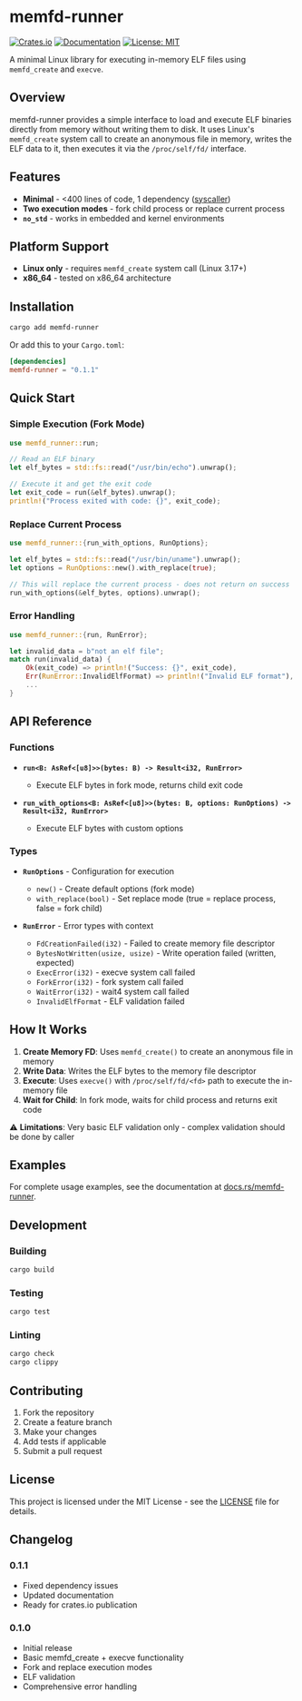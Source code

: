 # memfd-runner

[![Crates.io](https://img.shields.io/crates/v/memfd-runner.svg)](https://crates.io/crates/memfd-runner)
[![Documentation](https://docs.rs/memfd-runner/badge.svg)](https://docs.rs/memfd-runner)
[![License: MIT](https://img.shields.io/badge/License-MIT-yellow.svg)](https://opensource.org/licenses/MIT)

A minimal Linux library for executing in-memory ELF files using `memfd_create` and `execve`.

## Overview

memfd-runner provides a simple interface to load and execute ELF binaries directly from memory without writing them to disk. It uses Linux's `memfd_create` system call to create an anonymous file in memory, writes the ELF data to it, then executes it via the `/proc/self/fd/` interface.

## Features

- **Minimal** - <400 lines of code, 1 dependency ([syscaller](https://github.com/mathyslv/syscaller))
- **Two execution modes** - fork child process or replace current process
- **`no_std`** - works in embedded and kernel environments  

## Platform Support

- **Linux only** - requires `memfd_create` system call (Linux 3.17+)
- **x86_64** - tested on x86_64 architecture

## Installation

```sh
cargo add memfd-runner
```

Or add this to your `Cargo.toml`:

```toml
[dependencies]
memfd-runner = "0.1.1"
```

## Quick Start

### Simple Execution (Fork Mode)

```rust
use memfd_runner::run;

// Read an ELF binary
let elf_bytes = std::fs::read("/usr/bin/echo").unwrap();

// Execute it and get the exit code
let exit_code = run(&elf_bytes).unwrap();
println!("Process exited with code: {}", exit_code);
```

### Replace Current Process

```rust
use memfd_runner::{run_with_options, RunOptions};

let elf_bytes = std::fs::read("/usr/bin/uname").unwrap();
let options = RunOptions::new().with_replace(true);

// This will replace the current process - does not return on success
run_with_options(&elf_bytes, options).unwrap();
```

### Error Handling

```rust
use memfd_runner::{run, RunError};

let invalid_data = b"not an elf file";
match run(invalid_data) {
    Ok(exit_code) => println!("Success: {}", exit_code),
    Err(RunError::InvalidElfFormat) => println!("Invalid ELF format"),
    ...
}
```

## API Reference

### Functions

- **`run<B: AsRef<[u8]>>(bytes: B) -> Result<i32, RunError>`**
  - Execute ELF bytes in fork mode, returns child exit code
  
- **`run_with_options<B: AsRef<[u8]>>(bytes: B, options: RunOptions) -> Result<i32, RunError>`**
  - Execute ELF bytes with custom options

### Types

- **`RunOptions`** - Configuration for execution
  - `new()` - Create default options (fork mode)
  - `with_replace(bool)` - Set replace mode (true = replace process, false = fork child)

- **`RunError`** - Error types with context
  - `FdCreationFailed(i32)` - Failed to create memory file descriptor
  - `BytesNotWritten(usize, usize)` - Write operation failed (written, expected)
  - `ExecError(i32)` - execve system call failed
  - `ForkError(i32)` - fork system call failed  
  - `WaitError(i32)` - wait4 system call failed
  - `InvalidElfFormat` - ELF validation failed

## How It Works

1. **Create Memory FD**: Uses `memfd_create()` to create an anonymous file in memory
3. **Write Data**: Writes the ELF bytes to the memory file descriptor
4. **Execute**: Uses `execve()` with `/proc/self/fd/<fd>` path to execute the in-memory file
5. **Wait for Child**: In fork mode, waits for child process and returns exit code

⚠️ **Limitations**: Very basic ELF validation only - complex validation should be done by caller

## Examples

For complete usage examples, see the documentation at [docs.rs/memfd-runner](https://docs.rs/memfd-runner).

## Development

### Building

```bash
cargo build
```

### Testing

```bash
cargo test
```

### Linting

```bash
cargo check
cargo clippy
```

## Contributing

1. Fork the repository
2. Create a feature branch
3. Make your changes
4. Add tests if applicable
5. Submit a pull request

## License

This project is licensed under the MIT License - see the [LICENSE](LICENSE) file for details.

## Changelog

### 0.1.1
- Fixed dependency issues
- Updated documentation
- Ready for crates.io publication

### 0.1.0
- Initial release
- Basic memfd_create + execve functionality
- Fork and replace execution modes
- ELF validation
- Comprehensive error handling

